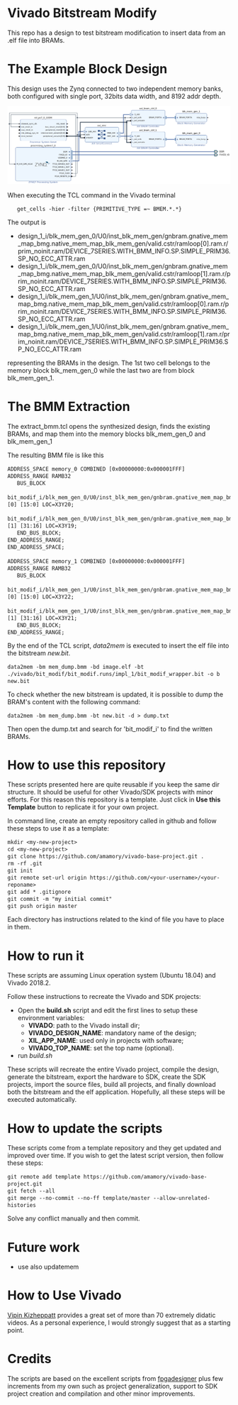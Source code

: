 # Vivado Bitstream Modify

This repo has a design to test bitstream modification to insert data from an .elf file into BRAMs.

# The Example Block Design

This design uses the Zynq connected to two independent memory banks, both configured 
with single port, 32bits data width, and 8192 addr depth. 

![Block](block.png)

When executing the TCL command in the Vivado terminal

```
   get_cells -hier -filter {PRIMITIVE_TYPE =~ BMEM.*.*}
```

The output is 

   - design_1_i/blk_mem_gen_0/U0/inst_blk_mem_gen/gnbram.gnative_mem_map_bmg.native_mem_map_blk_mem_gen/valid.cstr/ramloop[0].ram.r/prim_noinit.ram/DEVICE_7SERIES.WITH_BMM_INFO.SP.SIMPLE_PRIM36.SP_NO_ECC_ATTR.ram
   - design_1_i/blk_mem_gen_0/U0/inst_blk_mem_gen/gnbram.gnative_mem_map_bmg.native_mem_map_blk_mem_gen/valid.cstr/ramloop[1].ram.r/prim_noinit.ram/DEVICE_7SERIES.WITH_BMM_INFO.SP.SIMPLE_PRIM36.SP_NO_ECC_ATTR.ram
   - design_1_i/blk_mem_gen_1/U0/inst_blk_mem_gen/gnbram.gnative_mem_map_bmg.native_mem_map_blk_mem_gen/valid.cstr/ramloop[0].ram.r/prim_noinit.ram/DEVICE_7SERIES.WITH_BMM_INFO.SP.SIMPLE_PRIM36.SP_NO_ECC_ATTR.ram
   - design_1_i/blk_mem_gen_1/U0/inst_blk_mem_gen/gnbram.gnative_mem_map_bmg.native_mem_map_blk_mem_gen/valid.cstr/ramloop[1].ram.r/prim_noinit.ram/DEVICE_7SERIES.WITH_BMM_INFO.SP.SIMPLE_PRIM36.SP_NO_ECC_ATTR.ram

representing the BRAMs in the design. The 1st two cell belongs to the memory block blk_mem_gen_0 while the last two are from block blk_mem_gen_1.


# The BMM Extraction

The extract_bmm.tcl opens the synthesized design, finds the existing BRAMs,
and map them into the memory blocks blk_mem_gen_0 and blk_mem_gen_1

The resulting BMM file is like this

```
ADDRESS_SPACE memory_0 COMBINED [0x00000000:0x000001FFF]
ADDRESS_RANGE RAMB32
   BUS_BLOCK
      bit_modif_i/blk_mem_gen_0/U0/inst_blk_mem_gen/gnbram.gnative_mem_map_bmg.native_mem_map_blk_mem_gen/valid.cstr/ramloop[0].ram.r/prim_noinit.ram/DEVICE_7SERIES.WITH_BMM_INFO.SP.SIMPLE_PRIM36.SP_NO_ECC_ATTR.ram [0] [15:0] LOC=X3Y20;
      bit_modif_i/blk_mem_gen_0/U0/inst_blk_mem_gen/gnbram.gnative_mem_map_bmg.native_mem_map_blk_mem_gen/valid.cstr/ramloop[1].ram.r/prim_noinit.ram/DEVICE_7SERIES.WITH_BMM_INFO.SP.SIMPLE_PRIM36.SP_NO_ECC_ATTR.ram [1] [31:16] LOC=X3Y19;
   END_BUS_BLOCK;
END_ADDRESS_RANGE;
END_ADDRESS_SPACE;

ADDRESS_SPACE memory_1 COMBINED [0x00000000:0x000001FFF]
ADDRESS_RANGE RAMB32
   BUS_BLOCK
      bit_modif_i/blk_mem_gen_1/U0/inst_blk_mem_gen/gnbram.gnative_mem_map_bmg.native_mem_map_blk_mem_gen/valid.cstr/ramloop[0].ram.r/prim_noinit.ram/DEVICE_7SERIES.WITH_BMM_INFO.SP.SIMPLE_PRIM36.SP_NO_ECC_ATTR.ram [0] [15:0] LOC=X3Y22;
      bit_modif_i/blk_mem_gen_1/U0/inst_blk_mem_gen/gnbram.gnative_mem_map_bmg.native_mem_map_blk_mem_gen/valid.cstr/ramloop[1].ram.r/prim_noinit.ram/DEVICE_7SERIES.WITH_BMM_INFO.SP.SIMPLE_PRIM36.SP_NO_ECC_ATTR.ram [1] [31:16] LOC=X3Y21;
   END_BUS_BLOCK;
END_ADDRESS_RANGE;
```

By the end of the TCL script, *data2mem* is executed to insert the elf file into the bitstream *new.bit*.

```
data2mem -bm mem_dump.bmm -bd image.elf -bt ./vivado/bit_modif/bit_modif.runs/impl_1/bit_modif_wrapper.bit -o b new.bit
```

To check whether the new bitstream is updated, it is possible to dump the BRAM's content with
the following command:

```
data2mem -bm mem_dump.bmm -bt new.bit -d > dump.txt
```

Then open the dump.txt and search for 'bit_modif_i' to find the written BRAMs.

# How to use this repository

These scripts presented here are quite reusable if you keep the same dir structure. It should be useful for other Vivado/SDK projects with minor efforts. For this reason this repository is a template. Just click in **Use this Template** button to replicate it for your own project.

In command line, create an empty repository called *<your-reponame>* in github and follow these steps to use it as a template:

```
mkdir <my-new-project>
cd <my-new-project>
git clone https://github.com/amamory/vivado-base-project.git .
rm -rf .git
git init
git remote set-url origin https://github.com/<your-username>/<your-reponame>
git add * .gitignore
git commit -m "my initial commit"
git push origin master
```

Each directory has instructions related to the kind of file you have to place in them.

# How to run it

These scripts are assuming Linux operation system (Ubuntu 18.04) and Vivado 2018.2.

Follow these instructions to recreate the Vivado and SDK projects:
 - Open the **build.sh** script and edit the first lines to setup these environment variables:
    - **VIVADO**: path to the Vivado install dir;
    - **VIVADO_DESIGN_NAME**: mandatory name of the design;
    - **XIL_APP_NAME**: used only in projects with software;
    - **VIVADO_TOP_NAME**: set the top name (optional).  
 - run *build.sh*

These scripts will recreate the entire Vivado project, compile the design, generate the bitstream, export the hardware to SDK, create the SDK projects, import the source files, build all projects, and finally download both the bitstream and the elf application. Hopefully, all these steps will be executed automatically.

# How to update the scripts

These scripts come from a template repository and they get updated and improved over time. If you wish to get the latest script version, then follow these steps:

```
git remote add template https://github.com/amamory/vivado-base-project.git
git fetch --all
git merge --no-commit --no-ff template/master --allow-unrelated-histories
```

Solve any conflict manually and then commit.

# Future work

 - use also updatemem
 
# How to Use Vivado

[Vipin Kizheppatt](https://www.youtube.com/watch?v=ahws--oNpBc&list=PLXHMvqUANAFOviU0J8HSp0E91lLJInzX1) provides a great set of more than 70 extremely didatic videos. As a personal experience, I would strongly suggest that as a starting point.

# Credits

The scripts are based on the excellent scripts from [fpgadesigner](https://github.com/fpgadeveloper/zedboard-axi-dma) plus few increments from my own such as project generalization, support to SDK project creation and compilation and other minor improvements. 
